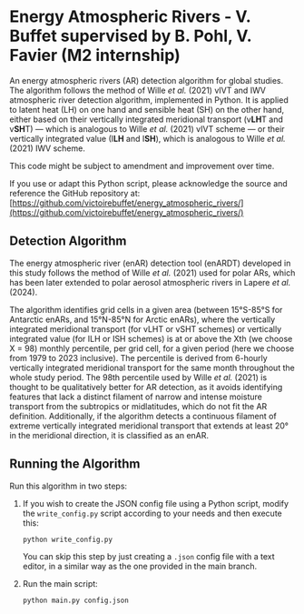 # Energy Atmospheric Rivers - V. Buffet supervised by B. Pohl, V. Favier (M2 internship)

An energy atmospheric rivers (AR) detection algorithm for global studies. The algorithm follows the method of Wille *et al.* (2021) vIVT and IWV atmospheric river detection algorithm, implemented in Python. It is applied to latent heat (LH) on one hand and sensible heat (SH) on the other hand, either based on their vertically integrated meridional transport (v**LH**T and v**SH**T) — which is analogous to Wille *et al.* (2021) vIVT scheme — or their vertically integrated value (I**LH** and I**SH**), which is analogous to Wille *et al.* (2021) IWV scheme.

This code might be subject to amendment and improvement over time.

If you use or adapt this Python script, please acknowledge the source and reference the GitHub repository at:
[https://github.com/victoirebuffet/energy_atmospheric_rivers/](https://github.com/victoirebuffet/energy_atmospheric_rivers/)

## Detection Algorithm

The energy atmospheric river (enAR) detection tool (enARDT) developed in this study follows the method of Wille *et al.* (2021) used for polar ARs, which has been later extended to polar aerosol atmospheric rivers in Lapere *et al.* (2024).

The algorithm identifies grid cells in a given area (between 15°S-85°S for Antarctic enARs, and 15°N-85°N for Arctic enARs), where the vertically integrated meridional transport (for vLHT or vSHT schemes) or vertically integrated value (for ILH or ISH schemes) is at or above the Xth (we choose X = 98) monthly percentile, per grid cell, for a given period (here we choose from 1979 to 2023 inclusive). The percentile is derived from 6-hourly vertically integrated meridional transport for the same month throughout the whole study period. The 98th percentile used by Wille *et al.* (2021) is thought to be qualitatively better for AR detection, as it avoids identifying features that lack a distinct filament of narrow and intense moisture transport from the subtropics or midlatitudes, which do not fit the AR definition. Additionally, if the algorithm detects a continuous filament of extreme vertically integrated meridional transport that extends at least 20° in the meridional direction, it is classified as an enAR.

## Running the Algorithm

Run this algorithm in two steps:

1. If you wish to create the JSON config file using a Python script, modify the `write_config.py` script according to your needs and then execute this:
    ```sh
    python write_config.py
    ```
    You can skip this step by just creating a `.json` config file with a text editor, in a similar way as the one provided in the main branch.

2. Run the main script:
    ```sh
    python main.py config.json
    ```
